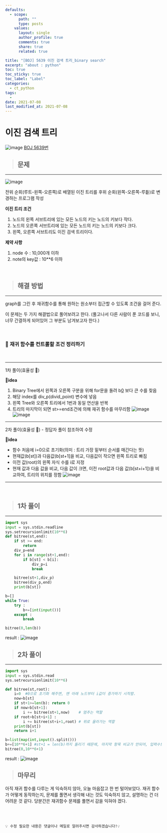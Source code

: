 ```yaml
---
defaults:
  - scope:
      path: ""
      type: posts
    values:
      layout: single
      author_profile: true
      comments: true
      share: true
      related: true

title: "[BOJ] 5639 이진 검색 트리_binary search"
excerpt: "about : python"
toc: true
toc_sticky: true
toc_label: "Label"
categories:
  - ct_python
tags:
  - 
date: 2021-07-08
last_modified_at: 2021-07-08
---
```

# 이진 검색 트리
![image](https://user-images.githubusercontent.com/77658029/125124566-43ae2500-e133-11eb-9f9b-d45bf8638df2.png)
[BOJ 5639번](https://www.acmicpc.net/problem/5639)

> ## 문제
---

![image](https://user-images.githubusercontent.com/77658029/125316903-865e4000-e373-11eb-951d-5cb632febfc2.png)

전위 순회(루트-왼쪽-오른쪽)로 배열된 이진 트리를 후위 순회(왼쪽-오른쪽-루틑)로 변경하는 프로그램 작성

**이진 트리 조건**

1. 노드의 왼쪽 서브트리에 있는 모든 노드의 키는 노드의 키보다 작다.
2. 노드의 오른쪽 서브트리에 있는 모든 노드의 키는 노드의 키보다 크다.
3. 왼쪽, 오른쪽 서브트리도 이진 검색 트리이다.


**제약 사항**

1. node 수 : 10,000개 이하
2. note의 key값 : 10**6 이하

<br>


> ## 해결 방법   
---

graph를 그린 후 재귀함수를 통해 원하는 원소부터 접근할 수 있도록 조건을 걸어 준다. 

이 문제는 두 가지 해결법으로 풀어보려고 한다. 
(풀고나서 다른 사람이 푼 코드를 보니, 너무 간결하게 되어있어 그 부분도 남겨보고자 한다.)

<br>

### 💨 **재귀 함수를 컨트롤할 조건 정리하기** 

<br>

---
1차 풀이(효율성 🐢)

🌱**idea**
  1. Binary Tree에서 왼쪽과 오른쪽 구분을 위해 for문을 돌려 b[0](50) 보다 큰 수를 찾음
  2. 해당 index를 div_p(divid_point) 변수에 넣음
  3. 왼쪽 Tree와 오른쪽 트리에서 1번과 동일 연산을 반복
  4. 트리의 마지막이 되면 st>=end조건에 의해 재귀 함수를 마무리함
![image](https://user-images.githubusercontent.com/77658029/125317016-a0981e00-e373-11eb-91bd-6f0dcda92e05.png)
![image](https://user-images.githubusercontent.com/77658029/125317100-b4438480-e373-11eb-94ca-49adb1f6cbfc.png)
---
2차 풀이(효율성 🐇) - 정답자 풀이 참조하여 수정

🌱**idea**
  - 함수 처음에 i=0으로 초기화(의미 : 트리 가장 밑부터 순서를 매긴다는 뜻)
  - 현재값(b[st])과 다음값(b[st+1]을 비교, 다음값이 작으면 왼쪽 트리로 빠짐
  - 이전 값(root)의 왼쪽 자식 수를 i로 지정
  - 현재 값과 다음 값을 비교, 다음 값이 크면, 이전 root값과 다음 값(b[st+i+1])을 비교하여, 트리의 위치를 정함 
![image](https://user-images.githubusercontent.com/77658029/125329462-7ac54600-e380-11eb-9770-a4e83f67ec57.png)

---


<br>

> ## 1차 풀이
---
```python
import sys
input = sys.stdin.readline
sys.setrecursionlimit(10**6)
def bitree(st,end):
    if st >= end: 
        return 
    div_p=end
    for i in range(st+1,end):
        if b[st] < b[i]:
            div_p=i
            break

    bitree(st+1,div_p)
    bitree(div_p,end)
    print(b[st])

b=[]
while True:
    try :
        b+=[int(input())]
    except :
        break

bitree(0,len(b))
```
result : 
![image](https://user-images.githubusercontent.com/77658029/125330002-240c3c00-e381-11eb-965c-d160b8585174.png)


> ## 2차 풀이
---
```python
import sys
input = sys.stdin.read
sys.setrecursionlimit(10**6)

def bitree(st,root):
    i=0  #0으로 초기화 해주면, 맨 아래 노드부터 i값이 증가하기 시작함.
    now=b[st]
    if st+1>=len(b): return 0
    if now>b[st+1]: 
        i += bitree(st+1,now)    # 멈추는 역할
    if root>b[st+i+1] : 
        i += bitree(st+i+1,root) # 위로 올라가는 역할
    print(b[st])
    return i+1

b=list(map(int,input().split()))
b+=[10**6+1] #st+1 = len(b)까지 돌리기 때문에, 마지막 항목 비교가 안되어, 입력수보다 큰 수를 추가
bitree(0,10**6+1)
```
result : 
![image](https://user-images.githubusercontent.com/77658029/125330101-4605be80-e381-11eb-9c91-987eb87d594e.png)


> ## 마무리

아직 재귀 함수를 다루는 게 익숙하지 않아, 오늘 마음잡고 한 번 털어보았다. 재귀 함수가 어떻게 동작하는지, 문제를 풀면서 생각해 내는 것도 익숙하지 않고, 설명하는 건 더 어려운 것 같다.
당분간은 재귀함수 문제를 풀면서 감을 익혀야 겠다.

<br><br>

```
💡 수정 필요한 내용은 댓글이나 메일로 알려주시면 감사하겠습니다!💡 
```
